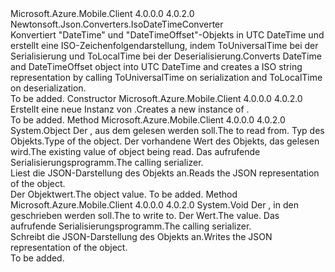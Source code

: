 <Type Name="MobileServiceIsoDateTimeConverter" FullName="Microsoft.WindowsAzure.MobileServices.MobileServiceIsoDateTimeConverter">
  <TypeSignature Language="C#" Value="public class MobileServiceIsoDateTimeConverter : Newtonsoft.Json.Converters.IsoDateTimeConverter" />
  <TypeSignature Language="ILAsm" Value=".class public auto ansi beforefieldinit MobileServiceIsoDateTimeConverter extends Newtonsoft.Json.Converters.IsoDateTimeConverter" />
  <TypeSignature Language="DocId" Value="T:Microsoft.WindowsAzure.MobileServices.MobileServiceIsoDateTimeConverter" />
  <TypeSignature Language="VB.NET" Value="Public Class MobileServiceIsoDateTimeConverter&#xA;Inherits IsoDateTimeConverter" />
  <TypeSignature Language="F#" Value="type MobileServiceIsoDateTimeConverter = class&#xA;    inherit IsoDateTimeConverter" />
  <AssemblyInfo>
    <AssemblyName>Microsoft.Azure.Mobile.Client</AssemblyName>
    <AssemblyVersion>4.0.0.0</AssemblyVersion>
    <AssemblyVersion>4.0.2.0</AssemblyVersion>
  </AssemblyInfo>
  <Base>
    <BaseTypeName>Newtonsoft.Json.Converters.IsoDateTimeConverter</BaseTypeName>
  </Base>
  <Interfaces />
  <Docs>
    <summary>
            <span data-ttu-id="3e442-101">Konvertiert "DateTime" und "DateTimeOffset"-Objekts in UTC DateTime und erstellt eine ISO-Zeichenfolgendarstellung, indem ToUniversalTime bei der Serialisierung und ToLocalTime bei der Deserialisierung.</span><span class="sxs-lookup"><span data-stu-id="3e442-101">Converts DateTime and DateTimeOffset object into UTC DateTime and creates a ISO string representation by calling ToUniversalTime on serialization and ToLocalTime on deserialization.</span></span>
            </summary>
    <remarks>To be added.</remarks>
  </Docs>
  <Members>
    <Member MemberName=".ctor">
      <MemberSignature Language="C#" Value="public MobileServiceIsoDateTimeConverter ();" />
      <MemberSignature Language="ILAsm" Value=".method public hidebysig specialname rtspecialname instance void .ctor() cil managed" />
      <MemberSignature Language="DocId" Value="M:Microsoft.WindowsAzure.MobileServices.MobileServiceIsoDateTimeConverter.#ctor" />
      <MemberSignature Language="VB.NET" Value="Public Sub New ()" />
      <MemberType>Constructor</MemberType>
      <AssemblyInfo>
        <AssemblyName>Microsoft.Azure.Mobile.Client</AssemblyName>
        <AssemblyVersion>4.0.0.0</AssemblyVersion>
        <AssemblyVersion>4.0.2.0</AssemblyVersion>
      </AssemblyInfo>
      <Parameters />
      <Docs>
        <summary>
            <span data-ttu-id="3e442-102">Erstellt eine neue Instanz von <see cref="T:Microsoft.WindowsAzure.MobileServices.MobileServiceIsoDateTimeConverter" />.</span><span class="sxs-lookup"><span data-stu-id="3e442-102">Creates a new instance of <see cref="T:Microsoft.WindowsAzure.MobileServices.MobileServiceIsoDateTimeConverter" />.</span></span>
            </summary>
        <remarks>To be added.</remarks>
      </Docs>
    </Member>
    <Member MemberName="ReadJson">
      <MemberSignature Language="C#" Value="public override object ReadJson (Newtonsoft.Json.JsonReader reader, Type objectType, object existingValue, Newtonsoft.Json.JsonSerializer serializer);" />
      <MemberSignature Language="ILAsm" Value=".method public hidebysig virtual instance object ReadJson(class Newtonsoft.Json.JsonReader reader, class System.Type objectType, object existingValue, class Newtonsoft.Json.JsonSerializer serializer) cil managed" />
      <MemberSignature Language="DocId" Value="M:Microsoft.WindowsAzure.MobileServices.MobileServiceIsoDateTimeConverter.ReadJson(Newtonsoft.Json.JsonReader,System.Type,System.Object,Newtonsoft.Json.JsonSerializer)" />
      <MemberSignature Language="VB.NET" Value="Public Overrides Function ReadJson (reader As JsonReader, objectType As Type, existingValue As Object, serializer As JsonSerializer) As Object" />
      <MemberSignature Language="F#" Value="override this.ReadJson : Newtonsoft.Json.JsonReader * Type * obj * Newtonsoft.Json.JsonSerializer -&gt; obj" Usage="mobileServiceIsoDateTimeConverter.ReadJson (reader, objectType, existingValue, serializer)" />
      <MemberType>Method</MemberType>
      <AssemblyInfo>
        <AssemblyName>Microsoft.Azure.Mobile.Client</AssemblyName>
        <AssemblyVersion>4.0.0.0</AssemblyVersion>
        <AssemblyVersion>4.0.2.0</AssemblyVersion>
      </AssemblyInfo>
      <ReturnValue>
        <ReturnType>System.Object</ReturnType>
      </ReturnValue>
      <Parameters>
        <Parameter Name="reader" Type="Newtonsoft.Json.JsonReader" />
        <Parameter Name="objectType" Type="System.Type" />
        <Parameter Name="existingValue" Type="System.Object" />
        <Parameter Name="serializer" Type="Newtonsoft.Json.JsonSerializer" />
      </Parameters>
      <Docs>
        <param name="reader"><span data-ttu-id="3e442-103">Der <see cref="T:Newtonsoft.Json.JsonReader" />, aus dem gelesen werden soll.</span><span class="sxs-lookup"><span data-stu-id="3e442-103">The <see cref="T:Newtonsoft.Json.JsonReader" /> to read from.</span></span></param>
        <param name="objectType"><span data-ttu-id="3e442-104">Typ des Objekts.</span><span class="sxs-lookup"><span data-stu-id="3e442-104">Type of the object.</span></span></param>
        <param name="existingValue"><span data-ttu-id="3e442-105">Der vorhandene Wert des Objekts, das gelesen wird.</span><span class="sxs-lookup"><span data-stu-id="3e442-105">The existing value of object being read.</span></span></param>
        <param name="serializer"><span data-ttu-id="3e442-106">Das aufrufende Serialisierungsprogramm.</span><span class="sxs-lookup"><span data-stu-id="3e442-106">The calling serializer.</span></span></param>
        <summary>
            <span data-ttu-id="3e442-107">Liest die JSON-Darstellung des Objekts an.</span><span class="sxs-lookup"><span data-stu-id="3e442-107">Reads the JSON representation of the object.</span></span>
            </summary>
        <returns><span data-ttu-id="3e442-108">Der Objektwert.</span><span class="sxs-lookup"><span data-stu-id="3e442-108">The object value.</span></span></returns>
        <remarks>To be added.</remarks>
      </Docs>
    </Member>
    <Member MemberName="WriteJson">
      <MemberSignature Language="C#" Value="public override void WriteJson (Newtonsoft.Json.JsonWriter writer, object value, Newtonsoft.Json.JsonSerializer serializer);" />
      <MemberSignature Language="ILAsm" Value=".method public hidebysig virtual instance void WriteJson(class Newtonsoft.Json.JsonWriter writer, object value, class Newtonsoft.Json.JsonSerializer serializer) cil managed" />
      <MemberSignature Language="DocId" Value="M:Microsoft.WindowsAzure.MobileServices.MobileServiceIsoDateTimeConverter.WriteJson(Newtonsoft.Json.JsonWriter,System.Object,Newtonsoft.Json.JsonSerializer)" />
      <MemberSignature Language="VB.NET" Value="Public Overrides Sub WriteJson (writer As JsonWriter, value As Object, serializer As JsonSerializer)" />
      <MemberSignature Language="F#" Value="override this.WriteJson : Newtonsoft.Json.JsonWriter * obj * Newtonsoft.Json.JsonSerializer -&gt; unit" Usage="mobileServiceIsoDateTimeConverter.WriteJson (writer, value, serializer)" />
      <MemberType>Method</MemberType>
      <AssemblyInfo>
        <AssemblyName>Microsoft.Azure.Mobile.Client</AssemblyName>
        <AssemblyVersion>4.0.0.0</AssemblyVersion>
        <AssemblyVersion>4.0.2.0</AssemblyVersion>
      </AssemblyInfo>
      <ReturnValue>
        <ReturnType>System.Void</ReturnType>
      </ReturnValue>
      <Parameters>
        <Parameter Name="writer" Type="Newtonsoft.Json.JsonWriter" />
        <Parameter Name="value" Type="System.Object" />
        <Parameter Name="serializer" Type="Newtonsoft.Json.JsonSerializer" />
      </Parameters>
      <Docs>
        <param name="writer"><span data-ttu-id="3e442-109">Der <see cref="T:Newtonsoft.Json.JsonWriter" />, in den geschrieben werden soll.</span><span class="sxs-lookup"><span data-stu-id="3e442-109">The <see cref="T:Newtonsoft.Json.JsonWriter" /> to write to.</span></span></param>
        <param name="value"><span data-ttu-id="3e442-110">Der Wert.</span><span class="sxs-lookup"><span data-stu-id="3e442-110">The value.</span></span></param>
        <param name="serializer"><span data-ttu-id="3e442-111">Das aufrufende Serialisierungsprogramm.</span><span class="sxs-lookup"><span data-stu-id="3e442-111">The calling serializer.</span></span></param>
        <summary>
            <span data-ttu-id="3e442-112">Schreibt die JSON-Darstellung des Objekts an.</span><span class="sxs-lookup"><span data-stu-id="3e442-112">Writes the JSON representation of the object.</span></span>
            </summary>
        <remarks>To be added.</remarks>
      </Docs>
    </Member>
  </Members>
</Type>